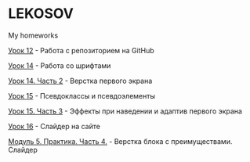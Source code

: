 # LEKOSOV
My homeworks

[Урок 12](https://lekosov.github.io/lesson_12/ "Моя готовая домашка") - Работа с репозиторием на GitHub

[Урок 14](https://lekosov.github.io/github/lesson_14/ "Моя готовая домашка") - Работа со шрифтами

[Урок 14. Часть 2](https://lekosov.github.io/lesson_14/ "Моя готовая домашка") - Верстка первого экрана

[Урок 15](https://lekosov.github.io/lesson_15/ "Моя готовая домашка") - Псевдоклассы и псевдоэлементы

[Урок 15. Часть 3](https://lekosov.github.io/lesson_15-2/ "Моя готовая домашка") - Эффекты при наведении и адаптив первого экрана

[Урок 16](https://lekosov.github.io/lesson_16/ "Моя готовая домашка") - Слайдер на сайте

[Модуль 5. Практика. Часть 4.](https://lekosov.github.io/lesson_16_2/ "Моя готовая домашка") - Верстка блока с преимуществами. Слайдер
